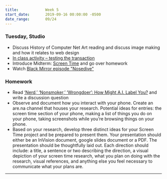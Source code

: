 ```yaml
---
title:            Week 5
start_date:       2019-09-16 00:00:00 -0500
date_range:       09/24
---
```


### Tuesday, Studio

- Discuss History of Computer Net Art reading and discuss image making and how it relates to web design
- [In class activity – testing the transaction](https://paper.dropbox.com/doc/Week-5--AlU7ZyTUdLSWzgEsRYHeidsCAQ-LyEvDowrAOhGZjSa7DUXn)
- Introduce Midterm: [Screen Time](../projects/midterm) and go over homework
- Watch [Black Mirror episode "Nosedive"](https://www.netflix.com/watch/80104627?trackId=14277281&tctx=0%2C0%2Ce53286a3-7c6f-4026-86ce-d232c9d02ba9-2771826%2C%2C)

### Homework
- Read [‘Nerd,’ ‘Nonsmoker,’ ‘Wrongdoer’: How Might A.I. Label You?](https://www.nytimes.com/2019/09/20/arts/design/imagenet-trevor-paglen-ai-facial-recognition.html) and write a discussion question
- Observe and document how you interact with your phone. Create an are.na channel that houses your research. Potential ideas for entries: the screen time section of your phone, making a list of things you do on your phone, taking screenshots while you&rsquo;re browsing things on your phone.
- Based on your research, develop three distinct ideas for your Screen Time project and be prepared to present them. Your presentation should either be an InVision document, google slides document or a PDF. The presentation should be thoughtfully laid out. Each direction should include: a title, a sentence or two describing the direction, a visual depiction of your screen time research, what you plan on doing with the research, visual references, and anything else you feel necessary to communicate what your plans are.

---
